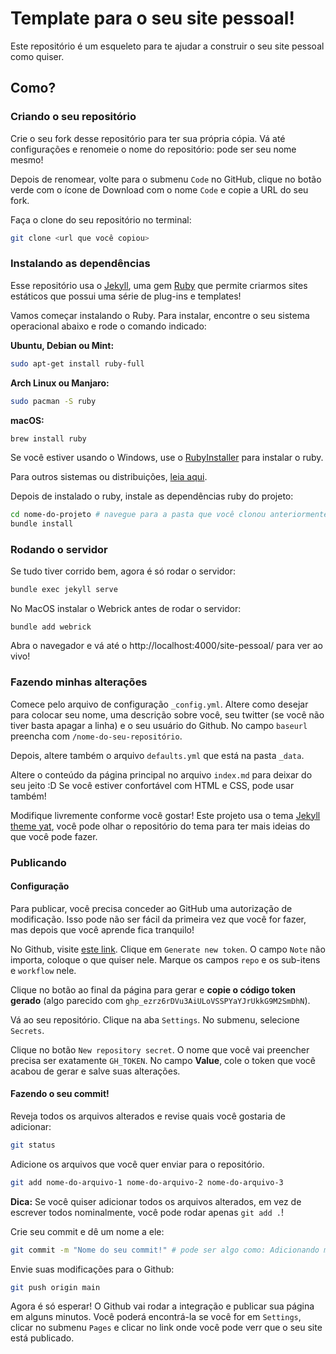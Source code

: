 # Template para o seu site pessoal!

Este repositório é um esqueleto para te ajudar a construir o seu site pessoal como quiser.

## Como?

### Criando o seu repositório

Crie o seu fork desse repositório para ter sua própria cópia. Vá até configurações e renomeie o nome do repositório: pode ser seu nome mesmo!

Depois de renomear, volte para o submenu `Code` no GitHub, clique no botão verde com o ícone de Download com o nome `Code` e copie a URL do seu fork.

Faça o clone do seu repositório no terminal:

```sh
git clone <url que você copiou>
```

### Instalando as dependências

Esse repositório usa o [Jekyll](https://jekyllrb.com/), uma gem [Ruby](https://www.ruby-lang.org/pt/) que permite criarmos sites estáticos que possui uma série de plug-ins e templates!

Vamos começar instalando o Ruby. Para instalar, encontre o seu sistema operacional abaixo e rode o comando indicado:

**Ubuntu, Debian ou Mint:**
```sh
sudo apt-get install ruby-full
```

**Arch Linux ou Manjaro:**
```sh
sudo pacman -S ruby
```

**macOS:**
```sh
brew install ruby
```

Se você estiver usando o Windows, use o [RubyInstaller](https://rubyinstaller.org/) para instalar o ruby.

Para outros sistemas ou distribuições, [leia aqui](https://www.ruby-lang.org/pt/documentation/installation).

Depois de instalado o ruby, instale as dependências ruby do projeto:

```sh
cd nome-do-projeto # navegue para a pasta que você clonou anteriormente
bundle install
```


### Rodando o servidor

Se tudo tiver corrido bem, agora é só rodar o servidor:

```sh
bundle exec jekyll serve
```
No MacOS instalar o Webrick antes de rodar o servidor: 

```
bundle add webrick
```

Abra o navegador e vá até o http://localhost:4000/site-pessoal/ para ver ao vivo!

### Fazendo minhas alterações

Comece pelo arquivo de configuração `_config.yml`. Altere como desejar para colocar seu nome, uma descrição sobre você, seu twitter (se você não tiver basta apagar a linha) e o seu usuário do Github. No campo `baseurl` preencha com `/nome-do-seu-repositório`.

Depois, altere também o arquivo `defaults.yml` que está na pasta `_data`.

Altere o conteúdo da página principal no arquivo `index.md` para deixar do seu jeito :D Se você estiver confortável com HTML e CSS, pode usar também!

Modifique livremente conforme você gostar! Este projeto usa o tema [Jekyll theme yat](https://github.com/jeffreytse/jekyll-theme-yat), você pode olhar o repositório do tema para ter mais ideias do que você pode fazer.

### Publicando

#### Configuração

Para publicar, você precisa conceder ao GitHub uma autorização de modificação. Isso pode não ser fácil da primeira vez que você for fazer, mas depois que você aprende fica tranquilo!

No Github, visite [este link](https://github.com/settings/tokens). Clique em `Generate new token`. O campo `Note` não importa, coloque o que quiser nele. Marque os campos `repo` e os sub-itens e `workflow` nele.

Clique no botão ao final da página para gerar e **copie o código token gerado** (algo parecido com `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`).

Vá ao seu repositório. Clique na aba `Settings`. No submenu, selecione `Secrets`.

Clique no botão `New repository secret`. O nome que você vai preencher precisa ser exatamente `GH_TOKEN`. No campo **Value**, cole o token que você acabou de gerar e salve suas alterações.

#### Fazendo o seu commit!

Reveja todos os arquivos alterados e revise quais você gostaria de adicionar:

```sh
git status
```

Adicione os arquivos que você quer enviar para o repositório.

```sh
git add nome-do-arquivo-1 nome-do-arquivo-2 nome-do-arquivo-3
```

**Dica:** Se você quiser adicionar todos os arquivos alterados, em vez de escrever todos nominalmente, você pode rodar apenas `git add .`!

Crie seu commit e dê um nome a ele:

```sh
git commit -m "Nome do seu commit!" # pode ser algo como: Adicionando minhas novas configurações
```

Envie suas modificações para o Github:

```sh
git push origin main
```

Agora é só esperar! O Github vai rodar a integração e publicar sua página em alguns minutos. Você poderá encontrá-la se você for em `Settings`, clicar no submenu `Pages` e clicar no link onde você pode verr que o seu site está publicado.